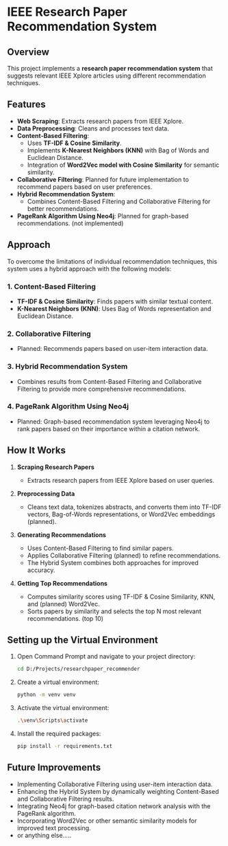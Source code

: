 # IEEE Research Paper Recommendation System

## Overview
This project implements a **research paper recommendation system** that suggests relevant IEEE Xplore articles using different recommendation techniques.

## Features
- **Web Scraping**: Extracts research papers from IEEE Xplore.
- **Data Preprocessing**: Cleans and processes text data.
- **Content-Based Filtering**:
  - Uses **TF-IDF & Cosine Similarity**.
  - Implements **K-Nearest Neighbors (KNN)** with Bag of Words and Euclidean Distance.
  - Integration of **Word2Vec model with Cosine Similarity** for semantic similarity.
- **Collaborative Filtering**: Planned for future implementation to recommend papers based on user preferences.
- **Hybrid Recommendation System**:
  - Combines Content-Based Filtering and Collaborative Filtering for better recommendations.
- **PageRank Algorithm Using Neo4j**: Planned for graph-based recommendations. (not implemented)

## Approach

To overcome the limitations of individual recommendation techniques, this system uses a hybrid approach with the following models:

### 1. **Content-Based Filtering**
- **TF-IDF & Cosine Similarity**: Finds papers with similar textual content.
- **K-Nearest Neighbors (KNN)**: Uses Bag of Words representation and Euclidean Distance.

### 2. **Collaborative Filtering**
- Planned: Recommends papers based on user-item interaction data.

### 3. **Hybrid Recommendation System**
- Combines results from Content-Based Filtering and Collaborative Filtering to provide more comprehensive recommendations.

### 4. **PageRank Algorithm Using Neo4j**
- Planned: Graph-based recommendation system leveraging Neo4j to rank papers based on their importance within a citation network.

## How It Works

1. **Scraping Research Papers**
   - Extracts research papers from IEEE Xplore based on user queries.

2. **Preprocessing Data**
   - Cleans text data, tokenizes abstracts, and converts them into TF-IDF vectors, Bag-of-Words representations, or Word2Vec embeddings (planned).

3. **Generating Recommendations**
   - Uses Content-Based Filtering to find similar papers.
   - Applies Collaborative Filtering (planned) to refine recommendations.
   - The Hybrid System combines both approaches for improved accuracy.

4. **Getting Top Recommendations**
   - Computes similarity scores using TF-IDF & Cosine Similarity, KNN, and (planned) Word2Vec.
   - Sorts papers by similarity and selects the top N most relevant recommendations. (top 10)

## Setting up the Virtual Environment

1. Open Command Prompt and navigate to your project directory:
    ```sh
    cd D:/Projects/researchpaper_recommender
    ```

2. Create a virtual environment:
    ```sh
    python -m venv venv
    ```

3. Activate the virtual environment:
    ```sh
    .\venv\Scripts\activate
    ```

4. Install the required packages:
    ```sh
    pip install -r requirements.txt
    ```

## Future Improvements

- Implementing Collaborative Filtering using user-item interaction data.
- Enhancing the Hybrid System by dynamically weighting Content-Based and Collaborative Filtering results.
- Integrating Neo4j for graph-based citation network analysis with the PageRank algorithm.
- Incorporating Word2Vec or other semantic similarity models for improved text processing.
- or anything else.....
